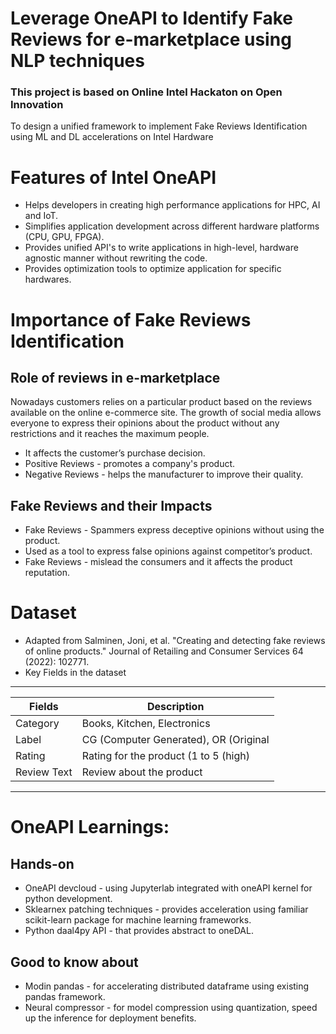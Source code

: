# Leverage OneAPI to Identify Fake Reviews for e-marketplace using NLP techniques
### This project is based on Online Intel Hackaton on Open Innovation
To design a unified framework to implement Fake Reviews Identification using ML and DL accelerations on Intel Hardware

# Features of Intel OneAPI
* Helps developers in creating high performance applications for HPC, AI and IoT.
* Simplifies application development across different hardware platforms (CPU, GPU, FPGA).
* Provides unified API's to write applications in high-level, hardware agnostic manner without rewriting the code.
* Provides optimization tools to optimize application for specific hardwares.
 
# Importance of Fake Reviews Identification
## Role of reviews in e-marketplace
Nowadays customers relies on a particular product based on the reviews available on the
online e-commerce site. The growth of social media allows everyone to express their opinions
about the product without any restrictions and it reaches the maximum people. 
* It affects the customer’s purchase decision.
* Positive Reviews - promotes a company's product.
* Negative Reviews - helps the manufacturer to improve their quality. 
## Fake Reviews and their Impacts
* Fake Reviews - Spammers express deceptive opinions without using the product.
* Used as a tool to express false opinions against competitor’s product.
* Fake Reviews - mislead the consumers and it affects the product reputation.

# Dataset
* Adapted from Salminen, Joni, et al. "Creating and detecting fake reviews of online products." Journal of Retailing and Consumer Services 64 (2022): 102771.
* Key Fields in the dataset 
---------------------------------------------------------
|       Fields  |    Description                         |
| ------------- | ---------------------------------------|
| Category      | Books, Kitchen, Electronics            |
| Label         | CG (Computer Generated), OR (Original  |
| Rating        | Rating for the product (1 to 5 (high)  |
| Review Text   | Review about the product               |
----------------------------------------------------------

# OneAPI Learnings:
## Hands-on 
* OneAPI devcloud - using Jupyterlab integrated with oneAPI kernel for python development.
* Sklearnex patching techniques - provides acceleration using familiar scikit-learn package for machine learning frameworks.
* Python daal4py API - that provides abstract to oneDAL.
## Good to know about
* Modin pandas - for accelerating distributed dataframe using existing pandas framework.
* Neural compressor - for model compression using quantization, speed up the inference for deployment benefits.
